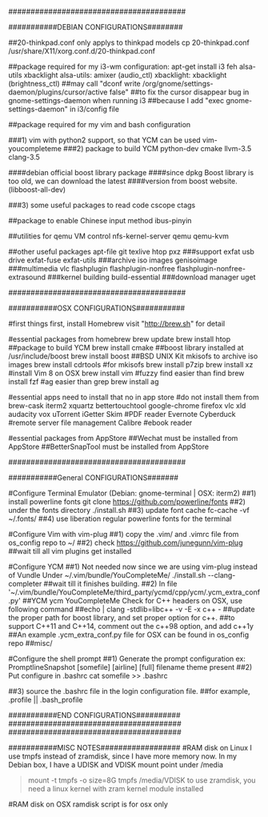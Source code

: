 ########################################

###########DEBIAN CONFIGURATIONS########

##20-thinkpad.conf only applys to thinkpad models
cp 20-thinkpad.conf /usr/share/X11/xorg.conf.d/20-thinkpad.conf

##package required for my i3-wm configuration:
apt-get install i3 feh alsa-utils xbacklight
alsa-utils: amixer (audio_ctl)
xbacklight: xbacklight (brightness_ctl)
##may call "dconf write /org/gnome/settings-daemon/plugins/cursor/active false"
##to fix the cursor disappear bug in gnome-settings-daemon when running i3
##because I add "exec gnome-settings-daemon" in i3/config file


##package required for my vim and bash configuration

###1) vim with python2 support, so that YCM can be used
vim-youcompleteme
###2) package to build YCM
python-dev cmake llvm-3.5 clang-3.5

####debian official boost library package
####since dpkg Boost library is too old, we can download the latest
####version from boost website.
(libboost-all-dev)

###3) some useful packages to read code
cscope ctags

##package to enable Chinese input method
ibus-pinyin

##utilities for qemu VM control
nfs-kernel-server qemu qemu-kvm

##other useful packages
apt-file
git
texlive
htop
pxz
###support exfat usb drive
exfat-fuse exfat-utils
###archive iso images
genisoimage
###multimedia
vlc flashplugin flashplugin-nonfree flashplugin-nonfree-extrasound
###kernel building
build-essential
###download manager
uget


########################################

###########OSX CONFIGURATIONS###########

#first things first, install Homebrew
visit "http://brew.sh" for detail

#essential packages from homebrew
brew update
brew install htop
##package to build YCM
brew install cmake
##boost library installed at /usr/include/boost
brew install boost
##BSD UNIX Kit mkisofs to archive iso images
brew install cdrtools #for mkisofs
brew install p7zip
brew install xz
#install Vim 8 on OSX
brew install vim
#fuzzy find easier than find
brew install fzf
#ag easier than grep
brew install ag

#essential apps need to install that no in app store
#do not install them from brew-cask
iterm2
xquartz
bettertouchtool
google-chrome
firefox
vlc
xld
audacity
vox
uTorrent
iGetter
Skim		#PDF reader
Evernote
Cyberduck	#remote server file management
Calibre	#ebook reader

#essential packages from AppStore
##Wechat must be installed from AppStore
##BetterSnapTool must be installed from AppStore

########################################

###########General CONFIGURATIONS#######

#Configure Terminal Emulator (Debian: gnome-terminal | OSX: iterm2)
##1) install powerline fonts
git clone https://github.com/powerline/fonts
##2) under the fonts directory
./install.sh
##3) update font cache
fc-cache -vf ~/.fonts/
##4) use liberation regular powerline fonts for the terminal

#Configure Vim with vim-plug
##1) copy the .vim/ and .vimrc file from os_config repo to ~/
##2) check https://github.com/junegunn/vim-plug
##wait till all vim plugins get installed

#Configure YCM
##1) Not needed now since we are using vim-plug instead of Vundle
Under ~/.vim/bundle/YouCompleteMe/
./install.sh --clang-completer
##wait till it finishes building.
##2) In file
'~/.vim/bundle/YouCompleteMe/third_party/ycmd/cpp/ycm/.ycm_extra_conf.py'
##YCM ycm YouCompleteMe Check for C++ headers on OSX, use following command
##echo | clang -stdlib=libc++ -v -E -x c++ -
##update the proper path for boost library, and set proper option for c++.
##to support C++11 and C++14, comment out the c++98 option, and add c++1y
##An example .ycm_extra_conf.py file for OSX can be found in os_config repo
##misc/

#Configure the shell prompt
##1) Generate the prompt configuration
ex:	PromptlineSnapshot	[somefile]	[airline]	[full]
												filename		theme			present
##2) Put configure in .bashrc
cat somefile >> .bashrc

##3) source the .bashrc file in the login configuration file.
##for example, .profile || .bash_profile



###########END CONFIGURATIONS##########
#######################################
#######################################



###########MISC NOTES##################
#RAM disk on Linux
I use tmpfs instead of zramdisk, since I have more memory now.
In my Debian box, I have a UDISK and VDISK mount point under /media
> mount -t tmpfs -o size=8G tmpfs /media/VDISK
to use zramdisk,
you need a linux kernel with zram kernel module installed

#RAM disk on OSX
ramdisk script is for osx only
